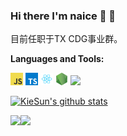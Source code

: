 ### Hi there I'm naice 👋 👋  

<!--
**naihe138/naihe138** is a ✨ _special_ ✨ repository because its `README.md` (this file) appears on your GitHub profile.

Here are some ideas to get you started:

- 🔭 I’m currently working on ...
- 🌱 I’m currently learning ...
- 👯 I’m looking to collaborate on ...
- 🤔 I’m looking for help with ...
- 💬 Ask me about ...
- 📫 How to reach me: ...
- 😄 Pronouns: ...
- ⚡ Fun fact: ...
-->

目前任职于TX CDG事业群。

**Languages and Tools:**  

<code><img height="20" src="https://raw.githubusercontent.com/github/explore/80688e429a7d4ef2fca1e82350fe8e3517d3494d/topics/javascript/javascript.png"></code>
<code><img height="20" src="https://raw.githubusercontent.com/github/explore/80688e429a7d4ef2fca1e82350fe8e3517d3494d/topics/typescript/typescript.png"></code>
<code><img height="20" src="https://raw.githubusercontent.com/github/explore/80688e429a7d4ef2fca1e82350fe8e3517d3494d/topics/react/react.png"></code>
<code><img height="20" src="https://raw.githubusercontent.com/github/explore/80688e429a7d4ef2fca1e82350fe8e3517d3494d/topics/nodejs/nodejs.png"></code>
<code><img height="20" src="https://cn.vuejs.org/images/logo.png"></code>

[![KieSun's github stats](https://github-readme-stats.vercel.app/api?username=naihe138)](https://github.com/anuraghazra/github-readme-stats)

<a href="https://github.com/KieSun/react-interpretation">
  <img align="left" src="https://github-readme-stats.anuraghazra1.vercel.app/api/pin/?username=naihe138&repo=vue-picker" />
</a>

<a href="https://github.com/KieSun/Dream">
  <img align="left" src="https://github-readme-stats.anuraghazra1.vercel.app/api/pin/?username=naihe138&repo=naice-blog" />
</a>
